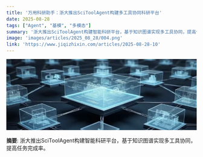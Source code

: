 ```yaml
---
title: '万用科研助手：浙大推出SciToolAgent构建多工具协同科研平台'
date: 2025-08-28
tags: ["Agent", "基模", "多模态"]
summary: '浙大推出SciToolAgent构建智能科研平台，基于知识图谱实现多工具协同，提高任务完成率。'
image: 'images/articles/2025_08_28/004.png'
link: 'https://www.jiqizhixin.com/articles/2025-08-28-10'
---
```

![万用科研助手：浙大推出SciToolAgent构建多工具协同科研平台](images/articles/2025_08_28/004.png)

**摘要**: 浙大推出SciToolAgent构建智能科研平台，基于知识图谱实现多工具协同，提高任务完成率。
